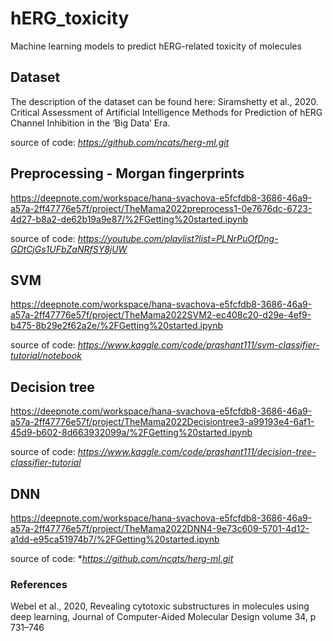 # hERG_toxicity
Machine learning models to predict hERG-related toxicity of molecules

## Dataset
The description of the dataset can be found here:
Siramshetty et al., 2020. Critical Assessment of Artificial Intelligence Methods for Prediction of hERG Channel Inhibition in the ‘Big Data’ Era.

source of code: *https://github.com/ncats/herg-ml.git* 

## Preprocessing - Morgan fingerprints
https://deepnote.com/workspace/hana-svachova-e5fcfdb8-3686-46a9-a57a-2ff47776e57f/project/TheMama2022preprocess1-0e7676dc-6723-4d27-b8a2-de62b19a9e87/%2FGetting%20started.ipynb

source of code: *https://youtube.com/playlist?list=PLNrPuOfDng-GDtCjGs1UFbZaNRfSY8jUW*

## SVM
https://deepnote.com/workspace/hana-svachova-e5fcfdb8-3686-46a9-a57a-2ff47776e57f/project/TheMama2022SVM2-ec408c20-d29e-4ef9-b475-8b29e2f62a2e/%2FGetting%20started.ipynb

source of code: *https://www.kaggle.com/code/prashant111/svm-classifier-tutorial/notebook*

## Decision tree
https://deepnote.com/workspace/hana-svachova-e5fcfdb8-3686-46a9-a57a-2ff47776e57f/project/TheMama2022Decisiontree3-a99193e4-6af1-45d9-b602-8d663932099a/%2FGetting%20started.ipynb

source of code: *https://www.kaggle.com/code/prashant111/decision-tree-classifier-tutorial*

## DNN
https://deepnote.com/workspace/hana-svachova-e5fcfdb8-3686-46a9-a57a-2ff47776e57f/project/TheMama2022DNN4-9e73c609-5701-4d12-a1dd-e95ca51974b7/%2FGetting%20started.ipynb

source of code: **https://github.com/ncats/herg-ml.git* 

### References
Webel et al., 2020, Revealing cytotoxic substructures in molecules using deep learning, Journal of Computer-Aided Molecular Design volume 34, p 731–746 
